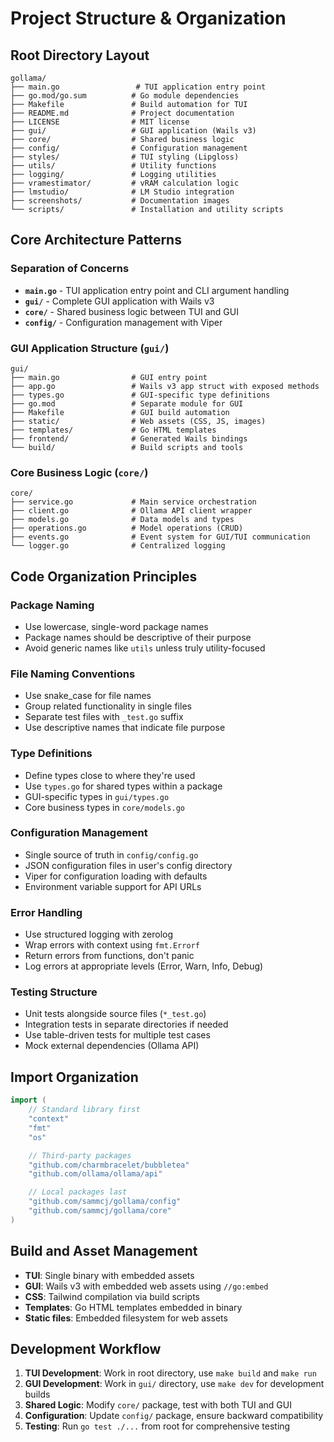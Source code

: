 # Project Structure & Organization

## Root Directory Layout
```
gollama/
├── main.go                 # TUI application entry point
├── go.mod/go.sum          # Go module dependencies
├── Makefile               # Build automation for TUI
├── README.md              # Project documentation
├── LICENSE                # MIT license
├── gui/                   # GUI application (Wails v3)
├── core/                  # Shared business logic
├── config/                # Configuration management
├── styles/                # TUI styling (Lipgloss)
├── utils/                 # Utility functions
├── logging/               # Logging utilities
├── vramestimator/         # vRAM calculation logic
├── lmstudio/              # LM Studio integration
├── screenshots/           # Documentation images
└── scripts/               # Installation and utility scripts
```

## Core Architecture Patterns

### Separation of Concerns
- **`main.go`** - TUI application entry point and CLI argument handling
- **`gui/`** - Complete GUI application with Wails v3
- **`core/`** - Shared business logic between TUI and GUI
- **`config/`** - Configuration management with Viper

### GUI Application Structure (`gui/`)
```
gui/
├── main.go                # GUI entry point
├── app.go                 # Wails v3 app struct with exposed methods
├── types.go               # GUI-specific type definitions
├── go.mod                 # Separate module for GUI
├── Makefile               # GUI build automation
├── static/                # Web assets (CSS, JS, images)
├── templates/             # Go HTML templates
├── frontend/              # Generated Wails bindings
└── build/                 # Build scripts and tools
```

### Core Business Logic (`core/`)
```
core/
├── service.go             # Main service orchestration
├── client.go              # Ollama API client wrapper
├── models.go              # Data models and types
├── operations.go          # Model operations (CRUD)
├── events.go              # Event system for GUI/TUI communication
└── logger.go              # Centralized logging
```

## Code Organization Principles

### Package Naming
- Use lowercase, single-word package names
- Package names should be descriptive of their purpose
- Avoid generic names like `utils` unless truly utility-focused

### File Naming Conventions
- Use snake_case for file names
- Group related functionality in single files
- Separate test files with `_test.go` suffix
- Use descriptive names that indicate file purpose

### Type Definitions
- Define types close to where they're used
- Use `types.go` for shared types within a package
- GUI-specific types in `gui/types.go`
- Core business types in `core/models.go`

### Configuration Management
- Single source of truth in `config/config.go`
- JSON configuration files in user's config directory
- Viper for configuration loading with defaults
- Environment variable support for API URLs

### Error Handling
- Use structured logging with zerolog
- Wrap errors with context using `fmt.Errorf`
- Return errors from functions, don't panic
- Log errors at appropriate levels (Error, Warn, Info, Debug)

### Testing Structure
- Unit tests alongside source files (`*_test.go`)
- Integration tests in separate directories if needed
- Use table-driven tests for multiple test cases
- Mock external dependencies (Ollama API)

## Import Organization
```go
import (
    // Standard library first
    "context"
    "fmt"
    "os"

    // Third-party packages
    "github.com/charmbracelet/bubbletea"
    "github.com/ollama/ollama/api"

    // Local packages last
    "github.com/sammcj/gollama/config"
    "github.com/sammcj/gollama/core"
)
```

## Build and Asset Management
- **TUI**: Single binary with embedded assets
- **GUI**: Wails v3 with embedded web assets using `//go:embed`
- **CSS**: Tailwind compilation via build scripts
- **Templates**: Go HTML templates embedded in binary
- **Static files**: Embedded filesystem for web assets

## Development Workflow
1. **TUI Development**: Work in root directory, use `make build` and `make run`
2. **GUI Development**: Work in `gui/` directory, use `make dev` for development builds
3. **Shared Logic**: Modify `core/` package, test with both TUI and GUI
4. **Configuration**: Update `config/` package, ensure backward compatibility
5. **Testing**: Run `go test ./...` from root for comprehensive testing
